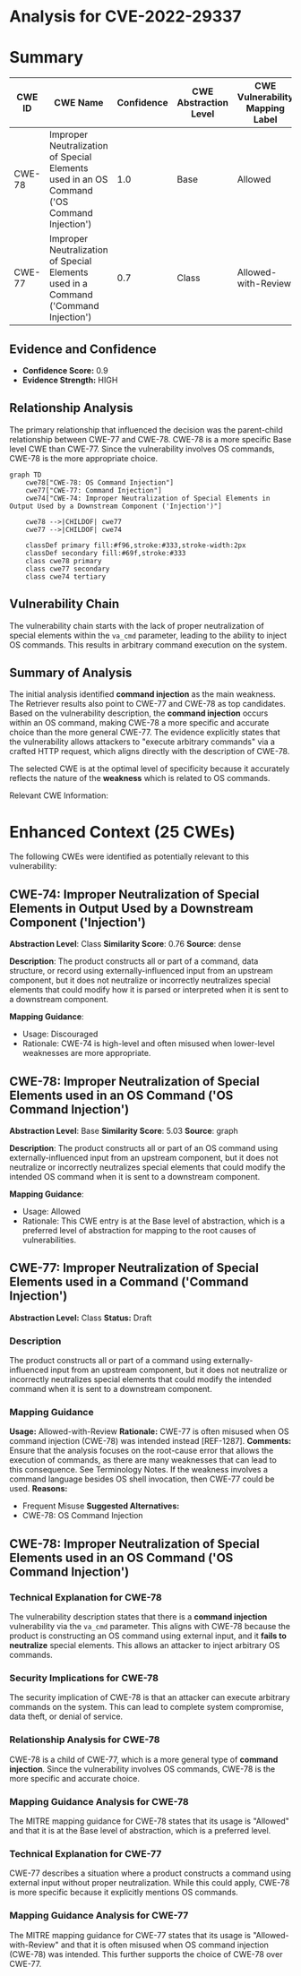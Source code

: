 # Analysis for CVE-2022-29337

# Summary
| CWE ID | CWE Name | Confidence | CWE Abstraction Level | CWE Vulnerability Mapping Label | CWE-Vulnerability Mapping Notes |
|---|---|---|---|---|---|
| CWE-78 | Improper Neutralization of Special Elements used in an OS Command ('OS Command Injection') | 1.0 | Base | Allowed | Primary CWE |
| CWE-77 | Improper Neutralization of Special Elements used in a Command ('Command Injection') | 0.7 | Class | Allowed-with-Review | Secondary Candidate |

## Evidence and Confidence

*   **Confidence Score:** 0.9
*   **Evidence Strength:** HIGH

## Relationship Analysis
The primary relationship that influenced the decision was the parent-child relationship between CWE-77 and CWE-78. CWE-78 is a more specific Base level CWE than CWE-77. Since the vulnerability involves OS commands, CWE-78 is the more appropriate choice.

```mermaid
graph TD
    cwe78["CWE-78: OS Command Injection"]
    cwe77["CWE-77: Command Injection"]
    cwe74["CWE-74: Improper Neutralization of Special Elements in Output Used by a Downstream Component ('Injection')"]

    cwe78 -->|CHILDOF| cwe77
    cwe77 -->|CHILDOF| cwe74

    classDef primary fill:#f96,stroke:#333,stroke-width:2px
    classDef secondary fill:#69f,stroke:#333
    class cwe78 primary
    class cwe77 secondary
    class cwe74 tertiary
```

## Vulnerability Chain
The vulnerability chain starts with the lack of proper neutralization of special elements within the `va_cmd` parameter, leading to the ability to inject OS commands. This results in arbitrary command execution on the system.

## Summary of Analysis
The initial analysis identified **command injection** as the main weakness. The Retriever results also point to CWE-77 and CWE-78 as top candidates. Based on the vulnerability description, the **command injection** occurs within an OS command, making CWE-78 a more specific and accurate choice than the more general CWE-77. The evidence explicitly states that the vulnerability allows attackers to "execute arbitrary commands" via a crafted HTTP request, which aligns directly with the description of CWE-78.

The selected CWE is at the optimal level of specificity because it accurately reflects the nature of the **weakness** which is related to OS commands.

Relevant CWE Information:

# Enhanced Context (25 CWEs)
The following CWEs were identified as potentially relevant to this vulnerability:

## CWE-74: Improper Neutralization of Special Elements in Output Used by a Downstream Component ('Injection')
**Abstraction Level**: Class
**Similarity Score**: 0.76
**Source**: dense

**Description**:
The product constructs all or part of a command, data structure, or record using externally-influenced input from an upstream component, but it does not neutralize or incorrectly neutralizes special elements that could modify how it is parsed or interpreted when it is sent to a downstream component.

**Mapping Guidance**:
- Usage: Discouraged
- Rationale: CWE-74 is high-level and often misused when lower-level weaknesses are more appropriate.

## CWE-78: Improper Neutralization of Special Elements used in an OS Command ('OS Command Injection')
**Abstraction Level**: Base
**Similarity Score**: 5.03
**Source**: graph

**Description**:
The product constructs all or part of an OS command using externally-influenced input from an upstream component, but it does not neutralize or incorrectly neutralizes special elements that could modify the intended OS command when it is sent to a downstream component.

**Mapping Guidance**:
- Usage: Allowed
- Rationale: This CWE entry is at the Base level of abstraction, which is a preferred level of abstraction for mapping to the root causes of vulnerabilities.

## CWE-77: Improper Neutralization of Special Elements used in a Command ('Command Injection')
**Abstraction Level:** Class
**Status:** Draft

### Description
The product constructs all or part of a command using externally-influenced input from an upstream component, but it does not neutralize or incorrectly neutralizes special elements that could modify the intended command when it is sent to a downstream component.

### Mapping Guidance
**Usage:** Allowed-with-Review
**Rationale:** CWE-77 is often misused when OS command injection (CWE-78) was intended instead [REF-1287].
**Comments:** Ensure that the analysis focuses on the root-cause error that allows the execution of commands, as there are many weaknesses that can lead to this consequence. See Terminology Notes. If the weakness involves a command language besides OS shell invocation, then CWE-77 could be used.
**Reasons:**
- Frequent Misuse
**Suggested Alternatives:**
- CWE-78: OS Command Injection

## CWE-78: Improper Neutralization of Special Elements used in an OS Command ('OS Command Injection')

### Technical Explanation for CWE-78
The vulnerability description states that there is a **command injection** vulnerability via the `va_cmd` parameter. This aligns with CWE-78 because the product is constructing an OS command using external input, and it **fails to neutralize** special elements. This allows an attacker to inject arbitrary OS commands.

### Security Implications for CWE-78
The security implication of CWE-78 is that an attacker can execute arbitrary commands on the system. This can lead to complete system compromise, data theft, or denial of service.

### Relationship Analysis for CWE-78
CWE-78 is a child of CWE-77, which is a more general type of **command injection**. Since the vulnerability involves OS commands, CWE-78 is the more specific and accurate choice.
### Mapping Guidance Analysis for CWE-78
The MITRE mapping guidance for CWE-78 states that its usage is "Allowed" and that it is at the Base level of abstraction, which is a preferred level.
### Technical Explanation for CWE-77
CWE-77 describes a situation where a product constructs a command using external input without proper neutralization. While this could apply, CWE-78 is more specific because it explicitly mentions OS commands.

### Mapping Guidance Analysis for CWE-77
The MITRE mapping guidance for CWE-77 states that its usage is "Allowed-with-Review" and that it is often misused when OS command injection (CWE-78) was intended. This further supports the choice of CWE-78 over CWE-77.